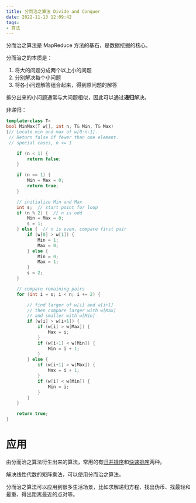 ```yaml
---
title: 分而治之算法 Divide and Conquer
date: 2022-11-13 12:09:42
tags:
- 算法
---
```


分而治之算法是 MapReduce 方法的基石，是数据挖掘的核心。

<!-- more -->

分而治之的本质是：

1. 将大的问题分成两个以上小的问题
2. 分别解决每个小问题
3. 将各小问题解答组合起来，得到原问题的解答

拆分出来的小问题通常与大问题相似，因此可以通过**递归**解决。

非递归：

```c++
template<class T>
bool MinMax(T w[], int n, T& Min, T& Max)
{// Locate min and max of w[0:n-1].
 // Return false if fewer than one element.
 // special cases, n <= 1

    if (n < 1) {
        return false;
    }

    if (n == 1) {
        Min = Max = 0;
        return true;
    }

    // initialize Min and Max
    int s;  // start point for loop
    if (n % 2) {  // n is odd
        Min = Max = 0;
        s = 1;
    } else {  // n is even, compare first pair
        if (w[0] > w[1]) {
            Min = 1;
            Max = 0;
        } else {
            Min = 0;
            Max = 1;
        }
        s = 2;
    }

    // compare remaining pairs
    for (int i = s; i < n; i += 2) {

        // find larger of w[i] and w[i+1]
        // then compare larger with w[Max]
        // and smaller with w[Min]
        if (w[i] > w[i+1]) {
            if (w[i] > w[Max]) {
                Max = i;
            }
            if (w[i+1] < w[Min]) {
                Min = i + 1;
            }
        } else {
            if (w[i+1] > w[Max]) {
                Max = i + 1;
            }
            if (w[i] < w[Min]) {
                Min = i;
            }
        }
    }

    return true;
}
```

# 应用

由分而治之算法衍生出来的算法，常用的有[归并排序](/2023/02/25/merge-sort)和[快速排序](/2023/02/26/quick-sort)两种。

解决线性代数的矩阵乘法，可以使用分而治之算法。

分而治之算法可以应用到很多生活场景，比如求解递归方程、找出伪币、找最轻和最重、得出距离最近的点对等。
